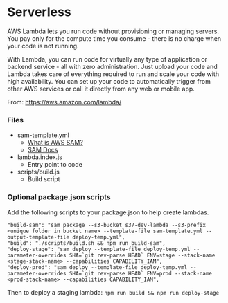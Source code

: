 
# Serverless
AWS Lambda lets you run code without provisioning or managing servers. You pay only for the compute time you consume - there is no charge when your code is not running.

With Lambda, you can run code for virtually any type of application or backend service - all with zero administration. Just upload your code and Lambda takes care of everything required to run and scale your code with high availability. You can set up your code to automatically trigger from other AWS services or call it directly from any web or mobile app.

From: https://aws.amazon.com/lambda/

### Files 

- sam-template.yml
  - [What is AWS SAM?](https://docs.aws.amazon.com/serverless-application-model/latest/developerguide/what-is-sam.html)
  - [SAM Docs](https://github.com/awslabs/serverless-application-model)
- lambda.index.js
  - Entry point to code
- scripts/build.js
  - Build script

### Optional package.json scripts

Add the following scripts to your package.json to help create lambdas.  

 ```
"build-sam": "sam package --s3-bucket s37-dev-lambda --s3-prefix <unique folder in bucket name> --template-file sam-template.yml --output-template-file deploy-temp.yml",
"build": "./scripts/build.sh && npm run build-sam",
"deploy-stage": "sam deploy --template-file deploy-temp.yml --parameter-overrides SHA=`git rev-parse HEAD` ENV=stage --stack-name <stage-stack-name> --capabilities CAPABILITY_IAM",
"deploy-prod": "sam deploy --template-file deploy-temp.yml --parameter-overrides SHA=`git rev-parse HEAD` ENV=prod --stack-name <prod-stack-name> --capabilities CAPABILITY_IAM",
 ```

Then to deploy a staging lambda: `npm run build && npm run deploy-stage`
